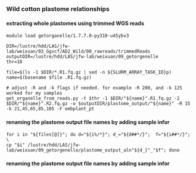 ### Wild cotton plastome relationships

#### extracting whole plastomes using trimmed WGS reads
```
module load getorganelle/1.7.7.0-py310-u45ybv3

DIR=/lustre/hdd/LAS/jfw-lab/weixuan/03_Ggvcf/AD2_Wild/00_rawreads/trimmedReads
outputDIR=/lustre/hdd/LAS/jfw-lab/weixuan/09_getorgenelle
thr=10

file=$(ls -1 $DIR/*.R1.fq.gz | sed -n ${SLURM_ARRAY_TASK_ID}p)
name=$(basename $file .R1.fq.gz)

# adjust -R and -k flags if needed. for example -R 200, and -k 125 worked for my samples 
get_organelle_from_reads.py -t $thr -1 $DIR/"${name}".R1.fq.gz -2 $DIR/"${name}".R2.fq.gz -o $outputDIR/plastome_output/"${name}" -R 15 -k 21,45,65,85,105 -F embplant_pt
```

#### renaming the plastome output file names by adding sample infor
```
for i in "${files[@]}"; do d="${i%/*}"; d_="${d##*/}";  f="${i##*/}"; \
cp "$i" /lustre/hdd/LAS/jfw-lab/weixuan/09_getorgenelle/plastome_output_aln"${d_}"_"$f"; done
```

#### renaming the plastome output file names by adding sample infor
```
